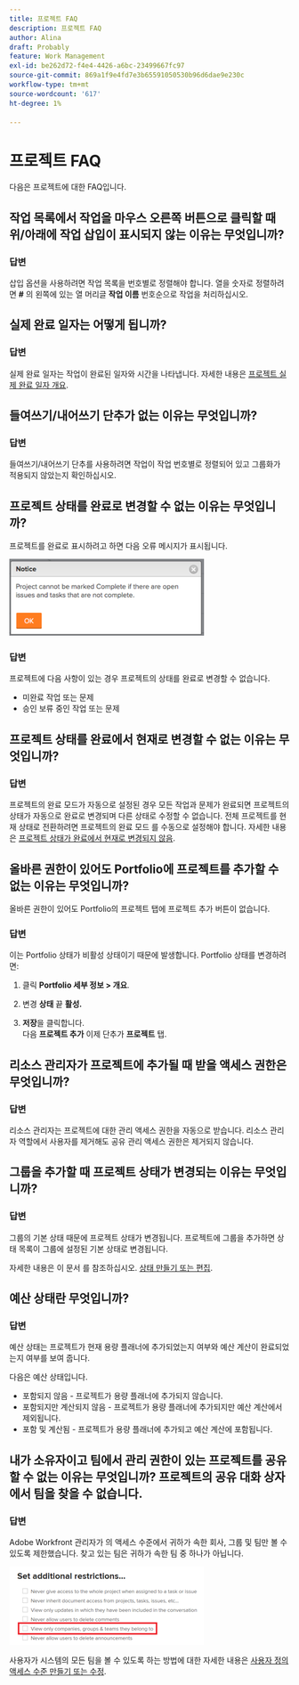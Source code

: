 ```yaml
---
title: 프로젝트 FAQ
description: 프로젝트 FAQ
author: Alina
draft: Probably
feature: Work Management
exl-id: be262d72-f4e4-4426-a6bc-23499667fc97
source-git-commit: 869a1f9e4fd7e3b65591050530b96d6dae9e230c
workflow-type: tm+mt
source-wordcount: '617'
ht-degree: 1%

---
```


# 프로젝트 FAQ

다음은 프로젝트에 대한 FAQ입니다.

## 작업 목록에서 작업을 마우스 오른쪽 버튼으로 클릭할 때 위/아래에 작업 삽입이 표시되지 않는 이유는 무엇입니까?

### 답변

삽입 옵션을 사용하려면 작업 목록을 번호별로 정렬해야 합니다. 열을 숫자로 정렬하려면 **#** 의 왼쪽에 있는 열 머리글 **작업 이름** 번호순으로 작업을 처리하십시오.

## 실제 완료 일자는 어떻게 됩니까?

### 답변

실제 완료 일자는 작업이 완료된 일자와 시간을 나타냅니다. 자세한 내용은 [프로젝트 실제 완료 일자 개요](../../../manage-work/projects/planning-a-project/project-actual-completion-date.md).

## 들여쓰기/내어쓰기 단추가 없는 이유는 무엇입니까?

### 답변

들여쓰기/내어쓰기 단추를 사용하려면 작업이 작업 번호별로 정렬되어 있고 그룹화가 적용되지 않았는지 확인하십시오.

## 프로젝트 상태를 완료로 변경할 수 없는 이유는 무엇입니까?

프로젝트를 완료로 표시하려고 하면 다음 오류 메시지가 표시됩니다.

![Project_FAQ_Complete_Error_message.png](assets/project-faq-complete-error-message-350x138.png)

### 답변

프로젝트에 다음 사항이 있는 경우 프로젝트의 상태를 완료로 변경할 수 없습니다.

* 미완료 작업 또는 문제
* 승인 보류 중인 작업 또는 문제

## 프로젝트 상태를 완료에서 현재로 변경할 수 없는 이유는 무엇입니까?

### 답변

프로젝트의 완료 모드가 자동으로 설정된 경우 모든 작업과 문제가 완료되면 프로젝트의 상태가 자동으로 완료로 변경되며 다른 상태로 수정할 수 없습니다. 전체 프로젝트를 현재 상태로 전환하려면 프로젝트의 완료 모드 를 수동으로 설정해야 합니다. 자세한 내용은 [프로젝트 상태가 완료에서 현재로 변경되지 않음](../../../manage-work/projects/tips-tricks-and-troubleshooting/project-status-does-not-change-from-complete-to-current.md).

## 올바른 권한이 있어도 Portfolio에 프로젝트를 추가할 수 없는 이유는 무엇입니까?

올바른 권한이 있어도 Portfolio의 프로젝트 탭에 프로젝트 추가 버튼이 없습니다.

### 답변

이는 Portfolio 상태가 비활성 상태이기 때문에 발생합니다. Portfolio 상태를 변경하려면:

1. 클릭 **Portfolio 세부 정보 > 개요**.
1. 변경 **상태** 끝 **활성.**

1. **저장**&#x200B;을 클릭합니다.\
   다음 **프로젝트 추가** 이제 단추가 **프로젝트** 탭.

## 리소스 관리자가 프로젝트에 추가될 때 받을 액세스 권한은 무엇입니까?

### 답변

리소스 관리자는 프로젝트에 대한 관리 액세스 권한을 자동으로 받습니다. 리소스 관리자 역할에서 사용자를 제거해도 공유 관리 액세스 권한은 제거되지 않습니다.

## 그룹을 추가할 때 프로젝트 상태가 변경되는 이유는 무엇입니까?

### 답변

그룹의 기본 상태 때문에 프로젝트 상태가 변경됩니다. 프로젝트에 그룹을 추가하면 상태 목록이 그룹에 설정된 기본 상태로 변경됩니다.

자세한 내용은 이 문서 를 참조하십시오. [상태 만들기 또는 편집](../../../administration-and-setup/customize-workfront/creating-custom-status-and-priority-labels/create-or-edit-a-status.md).

## 예산 상태란 무엇입니까?

### 답변

예산 상태는 프로젝트가 현재 용량 플래너에 추가되었는지 여부와 예산 계산이 완료되었는지 여부를 보여 줍니다.

다음은 예산 상태입니다.

* 포함되지 않음 - 프로젝트가 용량 플래너에 추가되지 않습니다.
* 포함되지만 계산되지 않음 - 프로젝트가 용량 플래너에 추가되지만 예산 계산에서 제외됩니다.
* 포함 및 계산됨 - 프로젝트가 용량 플래너에 추가되고 예산 계산에 포함됩니다.

## 내가 소유자이고 팀에서 관리 권한이 있는 프로젝트를 공유할 수 없는 이유는 무엇입니까? 프로젝트의 공유 대화 상자에서 팀을 찾을 수 없습니다.

### 답변

Adobe Workfront 관리자가 의 액세스 수준에서 귀하가 속한 회사, 그룹 및 팀만 볼 수 있도록 제한했습니다. 찾고 있는 팀은 귀하가 속한 팀 중 하나가 아닙니다.

![](assets/view-only-team-groups-companies-they-belong-to-350x141.png)

사용자가 시스템의 모든 팀을 볼 수 있도록 하는 방법에 대한 자세한 내용은 [사용자 정의 액세스 수준 만들기 또는 수정](../../../administration-and-setup/add-users/configure-and-grant-access/create-modify-access-levels.md).
